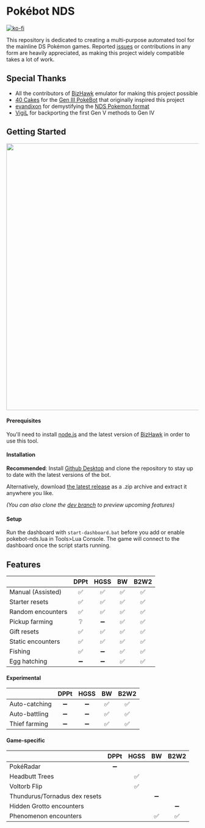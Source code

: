 # Pokébot NDS
[![ko-fi](https://ko-fi.com/img/githubbutton_sm.svg)](https://ko-fi.com/B0B7RMWPP)

This repository is dedicated to creating a multi-purpose automated tool for the mainline DS Pokémon games. Reported [issues](https://github.com/wyanido/pokebot-nds/issues) or contributions in any form are heavily appreciated, as making this project widely compatible takes a lot of work.

## Special Thanks

- All the contributors of [BizHawk](https://github.com/TASEmulators/BizHawk) emulator for making this project possible
- [40 Cakes](https://github.com/40Cakes) for the [Gen III PokéBot](https://github.com/40Cakes/pokebot-gen3) that originally inspired this project
- [evandixon](https://projectpokemon.org/home/profile/183-evandixon/) for demystifying the [NDS Pokemon format](https://projectpokemon.org/home/docs/gen-5/bw-save-structure-r60)
- [VigiL](https://github.com/907VigiL) for backporting the first Gen V methods to Gen IV

## Getting Started
<img src="https://i.imgur.com/lHaYC4z.png" width="700"/>

#### Prerequisites
You'll need to install [node.js](https://nodejs.org/en) and the latest version of [BizHawk](https://github.com/TASEmulators/BizHawk) in order to use this tool. 

#### Installation
**Recommended**: Install [Github Desktop](https://desktop.github.com/) and clone the repository to stay up to date with the latest versions of the bot.

Alternatively, download [the latest release](https://github.com/wyanido/pokebot-nds/releases/latest) as a .zip archive and extract it anywhere you like.

_(You can also clone the [dev branch](https://github.com/wyanido/pokebot-nds/tree/dev) to preview upcoming features)_

#### Setup
Run the dashboard with `start-dashboard.bat` before you add or enable pokebot-nds.lua in Tools>Lua Console. The game will connect to the dashboard once the script starts running.

## Features

|  						| DPPt | HGSS | BW | B2W2 | 
|--						| :-: | :-: | :-: | :-: |
| Manual (Assisted)     | ✅ | ✅ | ✅ | ✅ |
| Starter resets 		| ✅ | ✅ | ✅ | ✅ |
| Random encounters		| ✅ | ✅ | ✅ | ✅ |
| Pickup farming		| ❔ | ➖ | ✅ | ✅ |
| Gift resets 			| ✅ | ✅ | ✅ | ✅ |
| Static encounters 	| ✅ | ✅ | ✅ | ✅ |
| Fishing			   	| ✅ | ➖ | ✅ | ✅ |
| Egg hatching			| ➖ | ➖ | ✅ | ✅ |

#### Experimental
|  						| DPPt | HGSS | BW | B2W2 | 
|--						| :-: | :-: | :-: | :-: |
| Auto-catching			| ➖ | ➖ | ✅ | ✅ |
| Auto-battling			| ➖ | ➖ | ✅ | ✅ |
| Thief farming			| ➖ | ➖ | ✅ | ✅ |

#### Game-specific
|  						| DPPt | HGSS | BW | B2W2 | 
|--						| :-: | :-: | :-: | :-: |
| PokéRadar     | ➖ |  |  |  |
| Headbutt Trees 		|  | ✅ |  |  |
| Voltorb Flip		|  | ✅ |  |  |
| Thundurus/Tornadus dex resets 			|  |  | ➖ |  |
| Hidden Grotto encounters 	|  |  |  | ➖ |
| Phenomenon encounters		|  |  | ✅ | ✅ |